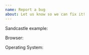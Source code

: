 ```yaml
---
name: Report a bug
about: Let us know so we can fix it!
---
```


<!--
	Thanks for helping us improve Cesium! Please describe what the expected behavior is vs what actually happens. 

	Creating a Sandcastle example (https://cesiumjs.org/Cesium/Build/Apps/Sandcastle/) that reproduces the issue helps us a lot in tracking down bugs. Paste the link you get from the "Share" button below.
--> 

Sandcastle example: 

Browser:

Operating System: